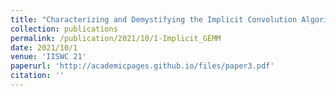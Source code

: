 ```yaml
---
title: "Characterizing and Demystifying the Implicit Convolution Algorithm on Commercial Matrix-Multiplication Accelerators"
collection: publications
permalink: /publication/2021/10/1-Implicit_GEMM
date: 2021/10/1
venue: 'IISWC 21'
paperurl: 'http://academicpages.github.io/files/paper3.pdf'
citation: ''
---
```


<!-- <a href='http://academicpages.github.io/files/paper3.pdf'>Download paper here</a> -->
